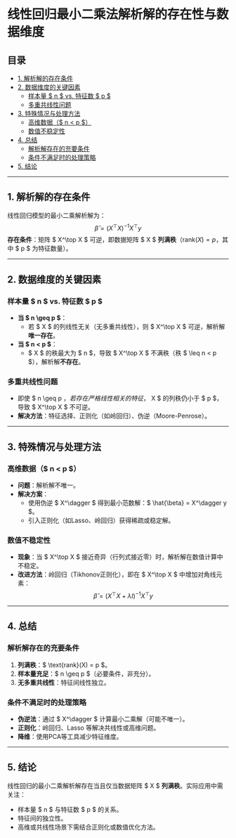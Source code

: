 # 线性回归最小二乘法解析解的存在性与数据维度

## 目录
- [1. 解析解的存在条件](#1-解析解的存在条件)
- [2. 数据维度的关键因素](#2-数据维度的关键因素)
  - [样本量 $ n $ vs. 特征数 $ p $](#样本量-n--vs-特征数-p)
  - [多重共线性问题](#多重共线性问题)
- [3. 特殊情况与处理方法](#3-特殊情况与处理方法)
  - [高维数据（$ n < p $）](#高维数据n--p)
  - [数值不稳定性](#数值不稳定性)
- [4. 总结](#4-总结)
  - [解析解存在的充要条件](#解析解存在的充要条件)
  - [条件不满足时的处理策略](#条件不满足时的处理策略)
- [5. 结论](#5-结论)

---

## 1. 解析解的存在条件
线性回归模型的最小二乘解析解为：
$$
\hat{\beta} = (X^\top X)^{-1} X^\top y
$$
**存在条件**：矩阵 $ X^\top X $ 可逆，即数据矩阵 $ X $ **列满秩**（$\text{rank}(X) = p$，其中 $ p $ 为特征数量）。

---

## 2. 数据维度的关键因素
### 样本量 $ n $ vs. 特征数 $ p $
- **当 $ n \geq p $**：
  - 若 $ X $ 的列线性无关（无多重共线性），则 $ X^\top X $ 可逆，解析解**唯一存在**。
- **当 $ n < p $**：
  - $ X $ 的秩最大为 $ n $，导致 $ X^\top X $ 不满秩（秩 $ \leq n < p $），解析解**不存在**。

### 多重共线性问题
- 即使 $ n \geq p $，若存在严格线性相关的特征，$ X $ 的列秩仍小于 $ p $，导致 $ X^\top X $ 不可逆。
- **解决方法**：特征选择、正则化（如岭回归）、伪逆（Moore-Penrose）。

---

## 3. 特殊情况与处理方法
### 高维数据（$ n < p $）
- **问题**：解析解不唯一。
- **解决方案**：
  - 使用伪逆 $ X^\dagger $ 得到最小范数解：$ \hat{\beta} = X^\dagger y $。
  - 引入正则化（如Lasso、岭回归）获得稀疏或稳定解。

### 数值不稳定性
- **现象**：当 $ X^\top X $ 接近奇异（行列式接近零）时，解析解在数值计算中不稳定。
- **改进方法**：岭回归（Tikhonov正则化），即在 $ X^\top X $ 中增加对角线元素：  
  $$ \hat{\beta} = (X^\top X + \lambda I)^{-1} X^\top y $$

---

## 4. 总结
### 解析解存在的充要条件
1. **列满秩**：$ \text{rank}(X) = p $。
2. **样本量充足**：$ n \geq p $（必要条件，非充分）。
3. **无多重共线性**：特征间线性独立。

### 条件不满足时的处理策略
- **伪逆法**：通过 $ X^\dagger $ 计算最小二乘解（可能不唯一）。
- **正则化**：岭回归、Lasso 等解决共线性或高维问题。
- **降维**：使用PCA等工具减少特征维度。

---

## 5. 结论
线性回归的最小二乘解析解存在当且仅当数据矩阵 $ X $ **列满秩**。实际应用中需关注：
- 样本量 $ n $ 与特征数 $ p $ 的关系。
- 特征间的独立性。
- 高维或共线性场景下需结合正则化或数值优化方法。